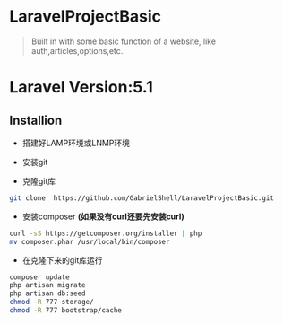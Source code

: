# LaravelProjectBasic

> Built in with some basic function of a website, like auth,articles,options,etc..

# Laravel Version:5.1

## Installion

* 搭建好LAMP环境或LNMP环境

* 安装git

* 克隆git库

```bash
git clone  https://github.com/GabrielShell/LaravelProjectBasic.git
```

* 安装composer **(如果没有curl还要先安装curl)**

```bash
curl -sS https://getcomposer.org/installer | php
mv composer.phar /usr/local/bin/composer
```

*  在克隆下来的git库运行
```bash
composer update
php artisan migrate
php artisan db:seed
chmod -R 777 storage/
chmod -R 777 bootstrap/cache
```
